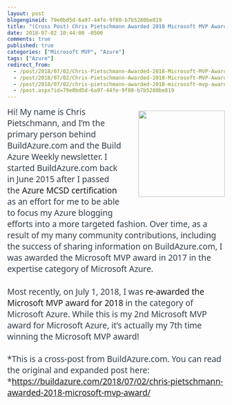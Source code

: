 ```yaml
---
layout: post
blogengineid: 79e0bd5d-6a97-44fe-9f80-b7b5280be819
title: "(Cross Post) Chris Pietschmann Awarded 2018 Microsoft MVP Award"
date: 2018-07-02 10:44:00 -0500
comments: true
published: true
categories: ["Microsoft MVP", "Azure"]
tags: ["Azure"]
redirect_from: 
  - /post/2018/07/02/Chris-Pietschmann-Awarded-2018-Microsoft-MVP-Award-Cross-Post.aspx
  - /post/2018/07/02/Chris-Pietschmann-Awarded-2018-Microsoft-MVP-Award-Cross-Post
  - /post/2018/07/02/chris-pietschmann-awarded-2018-microsoft-mvp-award-cross-post
  - /post.aspx?id=79e0bd5d-6a97-44fe-9f80-b7b5280be819
---
```

<!-- more -->
<p class="no-underline" style="box-sizing: border-box; border: 0px; font-family: 'Segoe UI', 'Open Sans', sans-serif; font-size: 19px; margin: 0px 0px 1.4em; outline: 0px; padding: 0px; vertical-align: baseline; caret-color: #343e47; color: #343e47;"><img class="alignright wp-image-2187" style="box-sizing: border-box; height: auto; max-width: 100%; display: inline; float: right; margin: 0.5em 0px 1.5em 2em;" src="https://i0.wp.com/buildazure.com/wp-content/uploads/2015/06/mvp_logo_horizontal_preferred_cyan300_rgb_300ppi.png?zoom=2&amp;resize=200%2C81&amp;ssl=1" alt="" width="200" height="81" data-attachment-id="2187" data-permalink="https://buildazure.com/about/mvp_logo_horizontal_preferred_cyan300_rgb_300ppi/" data-orig-file="https://i0.wp.com/buildazure.com/wp-content/uploads/2015/06/mvp_logo_horizontal_preferred_cyan300_rgb_300ppi.png?fit=751%2C303&amp;ssl=1" data-orig-size="751,303" data-comments-opened="1" data-image-meta="{&quot;aperture&quot;:&quot;0&quot;,&quot;credit&quot;:&quot;&quot;,&quot;camera&quot;:&quot;&quot;,&quot;caption&quot;:&quot;&quot;,&quot;created_timestamp&quot;:&quot;0&quot;,&quot;copyright&quot;:&quot;&quot;,&quot;focal_length&quot;:&quot;0&quot;,&quot;iso&quot;:&quot;0&quot;,&quot;shutter_speed&quot;:&quot;0&quot;,&quot;title&quot;:&quot;&quot;,&quot;orientation&quot;:&quot;0&quot;}" data-image-title="mvp_logo_horizontal_preferred_cyan300_rgb_300ppi" data-image-description="" data-medium-file="https://i0.wp.com/buildazure.com/wp-content/uploads/2015/06/mvp_logo_horizontal_preferred_cyan300_rgb_300ppi.png?fit=300%2C121&amp;ssl=1" data-large-file="https://i0.wp.com/buildazure.com/wp-content/uploads/2015/06/mvp_logo_horizontal_preferred_cyan300_rgb_300ppi.png?fit=751%2C303&amp;ssl=1" />Hi! My name is Chris Pietschmann, and I&rsquo;m the primary person behind BuildAzure.com and the Build Azure Weekly newsletter. I started BuildAzure.com back in June 2015 after I passed the <a style="box-sizing: border-box; border-width: 0px 0px 2px; border-bottom-style: solid; border-color: rgba(199, 214, 228, 0.298039); font-style: inherit; margin: 0px; outline: 0px; padding: 0px; vertical-align: baseline; color: #191919; text-decoration: none; transition: 0.2s ease-in-out;" href="https://buildazure.com/2015/07/16/mcsd-azure-solutions-architect-certification/">Azure MCSD certification</a> as an effort for me to be able to focus my Azure blogging efforts into a more targeted fashion. Over time, as a result of my many community contributions, including the success of sharing information on BuildAzure.com, I was awarded the Microsoft MVP award in 2017 in the expertise category of Microsoft Azure.
<p class="no-underline" style="box-sizing: border-box; border: 0px; font-family: 'Segoe UI', 'Open Sans', sans-serif; font-size: 19px; margin: 0px 0px 1.4em; outline: 0px; padding: 0px; vertical-align: baseline; caret-color: #343e47; color: #343e47;">Most recently, on July 1, 2018, I was <a style="box-sizing: border-box; border-width: 0px 0px 2px; border-bottom-style: solid; border-color: rgba(199, 214, 228, 0.298039); font-style: inherit; margin: 0px; outline: 0px; padding: 0px; vertical-align: baseline; color: #191919; text-decoration: none; transition: 0.2s ease-in-out;" href="https://mvp.microsoft.com/en-us/PublicProfile/4015549">re-awarded the Microsoft MVP award for 2018</a> in the category of Microsoft Azure. While this is my 2nd Microsoft MVP award for Microsoft Azure, it&rsquo;s actually my 7th time winning the Microsoft MVP award!
<p class="no-underline" style="box-sizing: border-box; border: 0px; font-family: 'Segoe UI', 'Open Sans', sans-serif; font-size: 19px; margin: 0px 0px 1.4em; outline: 0px; padding: 0px; vertical-align: baseline; caret-color: #343e47; color: #343e47;">*This is a cross-post from BuildAzure.com. You can read the original and expanded post here: *<a href="https://buildazure.com/2018/07/02/chris-pietschmann-awarded-2018-microsoft-mvp-award/"><span>https://buildazure.com/2018/07/02/chris-pietschmann-awarded-2018-microsoft-mvp-award/</span></a>
